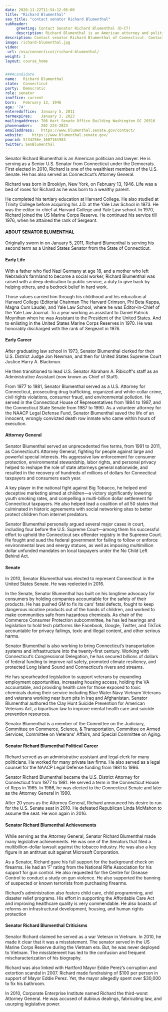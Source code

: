 ```yaml
---
date: 2020-11-22T11:54:12-05:00
title: "Richard Blumenthal"
seo_title: "contact senator Richard Blumenthal"
subheader:
     greeting: Contact Senator Richard Blumenthal (D-CT)
     description: Richard Blumenthal is an American attorney and politician currently serving as the senior United States Senator from Connecticut, a seat to which he was first elected in 2010. A member of the Democratic Party, he is ranked as one of the wealthiest members of the Senate, with a net worth of over $100 million.
description: Contact senator Richard Blumenthal of Connecticut. Contact information for Richard Blumenthal includes email address, phone number, and mailing address.
image: richard-blumenthal.jpg
video: 
 url: /usa/connecticut/richard-blumenthal/
weight: 1
layout: course_home


####candidate
name:	Richard Blumenthal
state:	Connecticut
party:	Democratic
role: senator
inoffice: current
born:	February 13, 1946 
age: '74'
enteredoffice:	January 5, 2011
termexpires:	January 3, 2023
mailingaddress: 706 Hart Senate Office Building Washington DC 20510
phonenumber:	202 224-2823
emailaddress:	https://www.blumenthal.senate.gov/contact/
website:	https://www.blumenthal.senate.gov/
powrid: 5f34256e_1607161983
twitter: SenBlumenthal
---
```


Senator Richard Blumenthal is an American politician and lawyer. He is serving as a Senior U.S. Senator from Connecticut under the Democrats. First elected in 2010, Richard is one of the wealthiest members of the U.S. Senate. He has also served as Connecticut’s Attorney General.

Richard was born in Brooklyn, New York, on February 13, 1946. Life was a bed of roses for Richard as he was born to a wealthy parent.

He completed his tertiary education at Harvard College. He also studied at Trinity College before acquiring his J.D. at the Yale Law School in 1973. He was the editor-in-chief at Harvard College and Yale Law school. In 1970, Richard joined the US Marine Corps Reserve. He continued his service till 1976, when he attained the rank of Sergeant.


#### ABOUT SENATOR BLUMENTHAL
Originally sworn in on January 5, 2011, Richard Blumenthal is serving his second term as a United States Senator from the State of Connecticut.

#### Early Life
With a father who fled Nazi Germany at age 18, and a mother who left Nebraska’s farmland to become a social worker, Richard Blumenthal was raised with a deep dedication to public service, a duty to give back by helping others, and a bedrock belief in hard work. 

Those values carried him through his childhood and his education at Harvard College (Editorial Chairman The Harvard Crimson, Phi Beta Kappa, Magna Cum Laude), and Yale Law School, where he was Editor-in-Chief of the Yale Law Journal. To a year working as assistant to Daniel Patrick Moynihan when he was Assistant to the President of the United States. And to enlisting in the United States Marine Corps Reserves in 1970. He was honorably discharged with the rank of Sergeant in 1976.

#### Early Career
After graduating law school in 1973, Senator Blumenthal clerked for then U.S. District Judge Jon Newman, and then for United States Supreme Court Justice Harry A. Blackmun. 

He then transitioned to lead U.S. Senator Abraham A. Ribicoff's staff as an Administrative Assistant (now known as Chief of Staff). 

From 1977 to 1981, Senator Blumenthal served as a U.S. Attorney for Connecticut, prosecuting drug trafficking, organized and white-collar crime, civil rights violations, consumer fraud, and environmental pollution. He served in the Connecticut House of Representatives from 1984 to 1987, and the Connecticut State Senate from 1987 to 1990.  As a volunteer attorney for the NAACP Legal Defense Fund, Senator Blumenthal saved the life of an innocent, wrongly convicted death row inmate who came within hours of execution.

#### Attorney General
Senator Blumenthal served an unprecedented five terms, from 1991 to 2011, as Connecticut’s Attorney General, fighting for people against large and powerful special interests. His aggressive law enforcement for consumer protection, environmental stewardship, labor rights, and personal privacy helped to reshape the role of state attorneys general nationwide, and resulted in the recovery of hundreds of millions of dollars for Connecticut taxpayers and consumers each year. 

A key player in the national fight against Big Tobacco, he helped end deceptive marketing aimed at children—a victory significantly lowering youth smoking rates, and compelling a multi-billion dollar settlement for Connecticut taxpayers. He also helped lead a coalition of all 50 states that culminated in historic agreements with social networking sites to better protect children from internet predators.

Senator Blumenthal personally argued several major cases in court, including four before the U.S. Supreme Court—among them his successful effort to uphold the Connecticut sex offender registry in the Supreme Court. He fought and sued the federal government for failing to follow or enforce environmental laws and energy statues, as well as imposing multimillion dollar unfunded mandates on local taxpayers under the No Child Left Behind Act. 

#### Senate
In 2010, Senator Blumenthal was elected to represent Connecticut in the United States Senate. He was reelected in 2016.

In the Senate, Senator Blumenthal has built on his longtime advocacy for consumers by holding companies accountable for the safety of their products. He has pushed GM to fix its cars’ fatal defects, fought to keep dangerous nicotine products out of the hands of children, and worked to make communities safe from hazardous chemicals. As chair of the Commerce Consumer Protection subcommittee, he has led hearings and legislation to hold tech platforms like Facebook, Google, Twitter, and TikTok accountable for privacy failings, toxic and illegal content, and other serious harms.

Senator Blumenthal is also working to bring Connecticut’s transportation systems and infrastructure into the twenty-first century. Working with Connecticut’s Congressional Delegation, he has secured billions of dollars of federal funding to improve rail safety, promoted climate resiliency, and protected Long Island Sound and Connecticut’s rivers and streams.

He has spearheaded legislation to support veterans by expanding employment opportunities, increasing housing access, holding the VA accountable, and providing health care for those exposed to toxic chemicals during their service including Blue Water Navy Vietnam Veterans and veterans working near burn pits in Iraq and Afghanistan. Senator Blumenthal authored the Clay Hunt Suicide Prevention for American Veterans Act, a bipartisan law to improve mental health care and suicide prevention resources.

Senator Blumenthal is a member of the Committee on the Judiciary, Committee on Commerce, Science, & Transportation, Committee on Armed Services, Committee on Veterans’ Affairs, and Special Committee on Aging.

#### Senator Richard Blumenthal Political Career

Richard served as an administrative assistant and legal clerk for many politicians. He worked for many private law firms. He also served as a legal counsel for the NAACP Legal Defense funding from 1981 to 1986.

Senator Richard Blumenthal became the U.S. District Attorney for Connecticut from 1977 to 1981. He served a term in the Connecticut House of Reps in 1985. In 1986, he was elected to the Connecticut Senate and later as the Attorney General in 1990.

After 20 years as the Attorney General, Richard announced his desire to run for the U.S. Senate seat in 2010. He defeated Republican Linda McMahon to assume the seat. He won again in 2016.

#### Senator Richard Blumenthal Achievements

While serving as the Attorney General, Senator Richard Blumenthal made many legislative achievements. He was one of the Senators that filed a multibillion-dollar lawsuit against the tobacco industry. He was also a key figure in an antitrust suit against Microsoft Corporation.

As a Senator, Richard gave his full support for the background check on firearms. He had an ‘F’ rating from the National Rifle Association for his support for gun control. He also requested for the Centre for Disease Control to conduct a study on gun violence. He also supported the banning of suspected or known terrorists from purchasing firearms.

Richard’s administration also fosters child care, child programming, and disaster relief programs. His effort in supporting the Affordable Care Act and improving healthcare quality is very commendable. He also boasts of reforms on infrastructural development, housing, and human rights protection

#### Senator Richard Blumenthal Criticisms

Senator Richard claimed he served as a war Veteran in Vietnam. In 2010, he made it clear that it was a misstatement. The senator served in the US Marine Corps Reserve during the Vietnam era. But, he was never deployed to Vietnam. The misstatement has led to the confusion and frequent mischaracterization of his biography.

Richard was also linked with Hartford Mayor Eddie Perez’s corruption and extortion scandal in 2007. Richard made fundraising of $100 per person in support of Mayor Eddie Perez. Yet, the mayor allegedly spent over $30,000 to fix his bathroom.

In 2010, Corporate Enterprise Institute named Richard the third-worst Attorney General. He was accused of dubious dealings, fabricating law, and usurping legislative power.